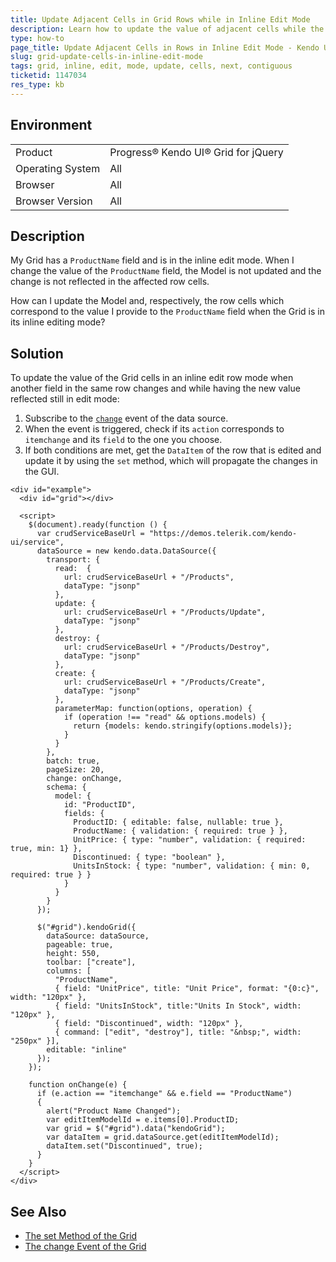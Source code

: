 ```yaml
---
title: Update Adjacent Cells in Grid Rows while in Inline Edit Mode
description: Learn how to update the value of adjacent cells while the Kendo UI Grid is in inline edit mode.
type: how-to
page_title: Update Adjacent Cells in Rows in Inline Edit Mode - Kendo UI for jQuery Data Grid
slug: grid-update-cells-in-inline-edit-mode
tags: grid, inline, edit, mode, update, cells, next, contiguous
ticketid: 1147034
res_type: kb
---
```


## Environment

<table>
 <tr>
  <td>Product</td>
  <td>Progress® Kendo UI® Grid for jQuery</td> 
 </tr>
 <tr>
  <td>Operating System</td>
  <td>All</td>
 </tr>
 <tr>
  <td>Browser</td>
  <td>All</td>
 </tr>
 <tr>
  <td>Browser Version</td>
  <td>All</td>
 </tr>
</table>

## Description

My Grid has a `ProductName` field and is in the inline edit mode. When I change the value of the `ProductName` field, the Model is not updated and the change is not reflected in the affected row cells.

How can I update the Model and, respectively, the row cells which correspond to the value I provide to the `ProductName` field when the Grid is in its inline editing mode?

## Solution

To update the value of the Grid cells in an inline edit row mode when another field in the same row changes and while having the new value reflected still in edit mode:

1. Subscribe to the [`change`](/api/javascript/data/datasource/events/change) event of the data source.
1. When the event is triggered, check if its `action` corresponds to `itemchange` and its `field` to the one you choose.
1. If both conditions are met, get the `DataItem` of the row that is edited and update it by using the `set` method, which will propagate the changes in the GUI.

```dojo
<div id="example">
  <div id="grid"></div>

  <script>
    $(document).ready(function () {
      var crudServiceBaseUrl = "https://demos.telerik.com/kendo-ui/service",
      dataSource = new kendo.data.DataSource({
        transport: {
          read:  {
            url: crudServiceBaseUrl + "/Products",
            dataType: "jsonp"
          },
          update: {
            url: crudServiceBaseUrl + "/Products/Update",
            dataType: "jsonp"
          },
          destroy: {
            url: crudServiceBaseUrl + "/Products/Destroy",
            dataType: "jsonp"
          },
          create: {
            url: crudServiceBaseUrl + "/Products/Create",
            dataType: "jsonp"
          },
          parameterMap: function(options, operation) {
            if (operation !== "read" && options.models) {
              return {models: kendo.stringify(options.models)};
            }
          }
        },
        batch: true,
        pageSize: 20,
        change: onChange,
        schema: {
          model: {
            id: "ProductID",
            fields: {
              ProductID: { editable: false, nullable: true },
              ProductName: { validation: { required: true } },
              UnitPrice: { type: "number", validation: { required: true, min: 1} },
              Discontinued: { type: "boolean" },
              UnitsInStock: { type: "number", validation: { min: 0, required: true } }
            }
          }
        }
      });

      $("#grid").kendoGrid({
        dataSource: dataSource,
        pageable: true,
        height: 550,
        toolbar: ["create"],
        columns: [
          "ProductName",
          { field: "UnitPrice", title: "Unit Price", format: "{0:c}", width: "120px" },
          { field: "UnitsInStock", title:"Units In Stock", width: "120px" },
          { field: "Discontinued", width: "120px" },
          { command: ["edit", "destroy"], title: "&nbsp;", width: "250px" }],
        editable: "inline"
      });
    });

    function onChange(e) {
      if (e.action == "itemchange" && e.field == "ProductName")
      {
        alert("Product Name Changed");
        var editItemModelId = e.items[0].ProductID;
        var grid = $("#grid").data("kendoGrid");
        var dataItem = grid.dataSource.get(editItemModelId);
        dataItem.set("Discontinued", true);
      }
    }
  </script>
</div>
```

## See Also

* [The set Method of the Grid](https://docs.telerik.com/kendo-ui/api/javascript/data/model/methods/set)
* [The change Event of the Grid](https://docs.telerik.com/kendo-ui/api/javascript/ui/grid/events/change)
